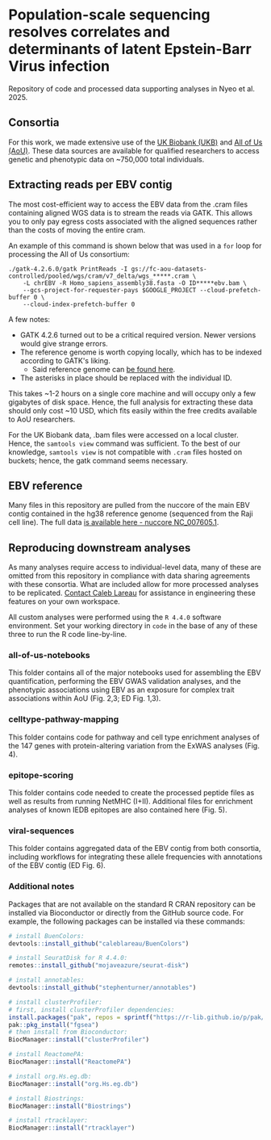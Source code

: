 # Population-scale sequencing resolves correlates and determinants of latent Epstein-Barr Virus infection

Repository of code and processed data supporting analyses in Nyeo et al. 2025.


## Consortia

For this work, we made extensive use of the [UK Biobank (UKB)](https://ukbiobank.dnanexus.com/login)
and [All of Us (AoU)](https://www.researchallofus.org/data-tools/workbench/). These data sources are available
for qualified researchers to access genetic and phenotypic data on ~750,000 total individuals. 

## Extracting reads per EBV contig

The most cost-efficient way to access the EBV data from the .cram files containing aligned
WGS data is to stream the reads via GATK. This allows you to only pay egress costs 
associated with the aligned sequences rather than the costs of moving the entire cram. 

An example of this command is shown below that was used in a `for` loop for processing 
the All of Us consortium:

```shell
./gatk-4.2.6.0/gatk PrintReads -I gs://fc-aou-datasets-controlled/pooled/wgs/cram/v7_delta/wgs_*****.cram \
	-L chrEBV -R Homo_sapiens_assembly38.fasta -O ID*****ebv.bam \
	--gcs-project-for-requester-pays $GOOGLE_PROJECT --cloud-prefetch-buffer 0 \
	--cloud-index-prefetch-buffer 0
```

A few notes:
- GATK 4.2.6 turned out to be a critical required version. Newer versions would give strange errors. 
- The reference genome is worth copying locally, which has to be indexed according to GATK's liking.
	- Said reference genome can [be found here](https://github.com/broadinstitute/gatk/blob/master/src/test/resources/large/Homo_sapiens_assembly38.fasta.gz).
- The asterisks in place should be replaced with the individual ID. 

This takes ~1-2 hours on a single core machine and will occupy only a few gigabytes of disk space. 
Hence, the full analysis for extracting these data should only cost ~10 USD, which fits easily
within the free credits available to AoU researchers. 

For the UK Biobank data, .bam files were accessed on a local cluster. Hence, the 
`samtools view` command was sufficient. To the best of our knowledge, 
`samtools view` is not compatible with `.cram` files hosted on buckets; hence, the gatk command seems necessary.

## EBV reference

Many files in this repository are pulled from the nuccore of the main EBV contig contained in the 
hg38 reference genome (sequenced from the Raji cell line). The full data 
[is available here - nuccore NC_007605.1](https://www.ncbi.nlm.nih.gov/nuccore/NC_007605.1).

## Reproducing downstream analyses

As many analyses require access to individual-level data, many of these are omitted from 
this repository in compliance with data sharing agreements with these consortia. 
What are included allow for more processed analyses to be replicated. 
[Contact Caleb Lareau](lareauc@mskcc.org) for assistance in engineering these features 
on your own workspace. 

All custom analyses were performed using the `R 4.4.0` software environment. 
Set your working directory in `code` in the base of any of these three
to run the R code line-by-line.

### all-of-us-notebooks
This folder contains all of the major notebooks used for assembling the EBV quantification,
performing the EBV GWAS validation analyses, and the phenotypic associations using EBV as
an exposure for complex trait associations within AoU (Fig. 2,3; ED Fig. 1,3).

### celltype-pathway-mapping
This folder contains code for pathway and cell type enrichment analyses of the 
147 genes with protein-altering variation from the ExWAS analyses (Fig. 4). 

### epitope-scoring
This folder contains code needed to create the processed peptide files 
as well as results from running NetMHC (I+II). Additional files for enrichment
analyses of known IEDB epitopes are also contained here (Fig. 5).

### viral-sequences
This folder contains aggregated data of the EBV contig from both consortia, 
including workflows for integrating these allele frequencies with annotations 
of the EBV contig (ED Fig. 6).

### Additional notes 
Packages that are not available on the standard R CRAN repository can be installed via Bioconductor or directly from the GitHub source code.
For example, the following packages can be installed via these commands:

```R
# install BuenColors: 
devtools::install_github("caleblareau/BuenColors")

# install SeuratDisk for R 4.4.0: 
remotes::install_github("mojaveazure/seurat-disk")

# install annotables: 
devtools::install_github("stephenturner/annotables")

# install clusterProfiler:
# first, install clusterProfiler dependencies: 
install.packages("pak", repos = sprintf("https://r-lib.github.io/p/pak/devel/%s/%s/%s", .Platform$pkgType, R.Version()$os, R.Version()$arch))
pak::pkg_install("fgsea")
# then install from Bioconductor: 
BiocManager::install("clusterProfiler")

# install ReactomePA:
BiocManager::install("ReactomePA")

# install org.Hs.eg.db:
BiocManager::install("org.Hs.eg.db")

# install Biostrings:
BiocManager::install("Biostrings")

# install rtracklayer:
BiocManager::install("rtracklayer")
```
<br><br>
